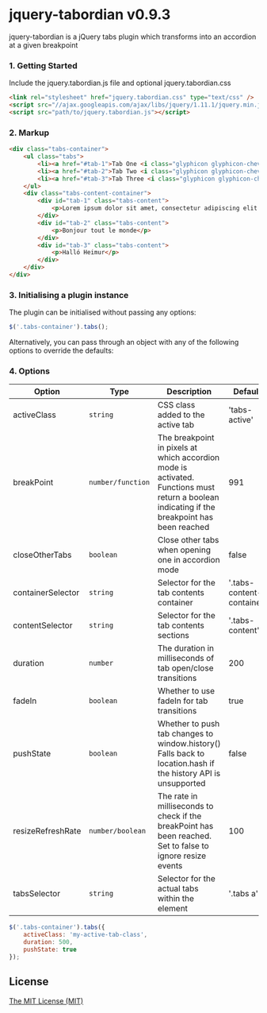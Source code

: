 # jquery-tabordian v0.9.3

jquery-tabordian is a jQuery tabs plugin which transforms into an accordion at a given breakpoint

### 1. Getting Started
Include the jquery.tabordian.js file and optional jquery.tabordian.css

```html
<link rel="stylesheet" href="jquery.tabordian.css" type="text/css" />
<script src="//ajax.googleapis.com/ajax/libs/jquery/1.11.1/jquery.min.js"></script> // Only needed if jQuery isn't already loaded on the site
<script src="path/to/jquery.tabordian.js"></script>
```

### 2. Markup

```html
<div class="tabs-container">
	<ul class="tabs">
		<li><a href="#tab-1">Tab One <i class="glyphicon glyphicon-chevron-right hidden-desk pull-right"></i></a></li>
		<li><a href="#tab-2">Tab Two <i class="glyphicon glyphicon-chevron-right hidden-desk pull-right"></i></a></li>
		<li><a href="#tab-3">Tab Three <i class="glyphicon glyphicon-chevron-right hidden-desk pull-right"></i></a></li>
	</ul>
	<div class="tabs-content-container">
		<div id="tab-1" class="tabs-content">
			<p>Lorem ipsum dolor sit amet, consectetur adipiscing elit. Nulla sed molestie eros. Nam eget egestas urna. Curabitur nulla nisi, viverra vel bibendum vitae, fermentum vitae turpis. Duis vestibulum nisl a augue mollis, vitae imperdiet mi lacinia. Maecenas auctor dolor pellentesque sem facilisis venenatis. Class aptent taciti sociosqu ad litora torquent per conubia nostra, per inceptos himenaeos. Cras in sodales metus, vitae aliquet nibh. Maecenas porta facilisis orci vel blandit. Sed ut volutpat felis. Aliquam iaculis in felis id dictum. Mauris auctor ipsum id euismod sagittis. Cras ligula augue, tempus in vestibulum et, tincidunt vel mauris. Donec luctus dui sodales velit tempor tempor. Nullam auctor ut metus in vestibulum. Integer efficitur semper nulla ac venenatis. Aliquam interdum iaculis ante ut sagittis.</p>
		</div>
		<div id="tab-2" class="tabs-content">
			<p>Bonjour tout le monde</p>
		</div>
		<div id="tab-3" class="tabs-content">
			<p>Halló Heimur</p>
		</div>
	</div>
</div>
```

### 3. Initialising a plugin instance

The plugin can be initialised without passing any options:

```js
$('.tabs-container').tabs();
```

Alternatively, you can pass through an object with any of the following options to override the defaults:

### 4. Options

| Option            | Type              | Description                                                                                                                                   | Default                   |
| ----------------- | ----------------- | --------------------------------------------------------------------------------------------------------------------------------------------- | ------------------------- |
| activeClass       | `string`          | CSS class added to the active tab                                                                                                             | 'tabs-active'             |
| breakPoint        | `number/function` | The breakpoint in pixels at which accordion mode is activated.  Functions must return a boolean indicating if the breakpoint has been reached | 991                       |
| closeOtherTabs    | `boolean`         | Close other tabs when opening one in accordion mode                                                                                           | false                     |
| containerSelector | `string`          | Selector for the tab contents container                                                                                                       | '.tabs-content-container' |
| contentSelector   | `string`          | Selector for the tab contents sections                                                                                                        | '.tabs-content'           |
| duration          | `number`          | The duration in milliseconds of tab open/close transitions                                                                                    | 200                       |
| fadeIn            | `boolean`         | Whether to use fadeIn for tab transitions                                                                                                     | true                      |
| pushState         | `boolean`         | Whether to push tab changes to window.history() Falls back to location.hash if the history API is unsupported                                 | false                     |
| resizeRefreshRate | `number/boolean`  | The rate in milliseconds to check if the breakPoint has been reached.  Set to false to ignore resize events                                   | 100                       |
| tabsSelector      | `string`          | Selector for the actual tabs within the element                                                                                               | '.tabs a'                 |

```js
$('.tabs-container').tabs({
	activeClass: 'my-active-tab-class',
	duration: 500,
	pushState: true
});
```

License
------------
[The MIT License (MIT)](http://opensource.org/licenses/mit-license.php)